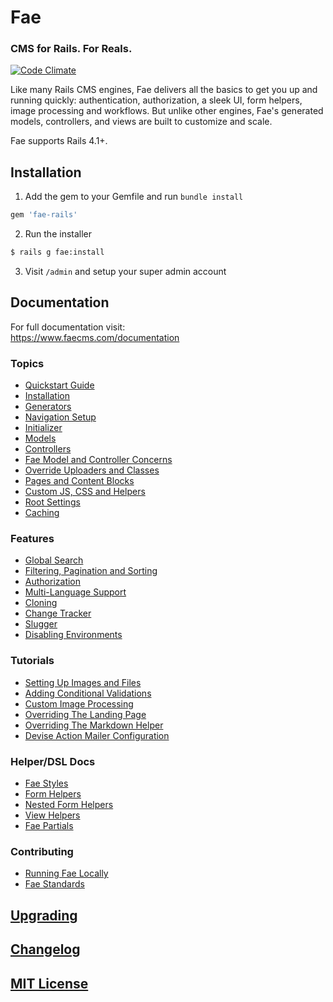 # Fae

### CMS for Rails. For Reals.

[![Code Climate](https://codeclimate.com/github/wearefine/fae/badges/gpa.svg)](https://codeclimate.com/github/wearefine/fae)

Like many Rails CMS engines, Fae delivers all the basics to get you up and running quickly: authentication, authorization, a sleek UI, form helpers, image processing and workflows. But unlike other engines, Fae's generated models, controllers, and views are built to customize and scale.

Fae supports Rails 4.1+.

## Installation

1) Add the gem to your Gemfile and run `bundle install`

```ruby
gem 'fae-rails'
```

2) Run the installer

```bash
$ rails g fae:install
```

3) Visit `/admin` and setup your super admin account

## Documentation

For full documentation visit:  
https://www.faecms.com/documentation

### Topics

* [Quickstart Guide](docs/quickstart-guide.md)
* [Installation](docs/installation/index.md)
* [Generators](docs/topics/generators.md)
* [Navigation Setup](docs/topics/navigation_setup.md)
* [Initializer](docs/topics/initializer.md)
* [Models](docs/topics/models.md)
* [Controllers](docs/topics/controllers_and_concerns.md)
* [Fae Model and Controller Concerns](docs/topics/concerns.md)
* [Override Uploaders and Classes](docs/topics/override_uploaders_and_classes.md)
* [Pages and Content Blocks](docs/topics/pages.md)
* [Custom JS, CSS and Helpers](docs/topics/custom_js_css.md)
* [Root Settings](docs/topics/root_settings.md)
* [Caching](docs/topics/caching.md)


### Features

* [Global Search](docs/features/search.md)
* [Filtering, Pagination and Sorting](docs/features/filtering.md)
* [Authorization](docs/features/authorization.md)
* [Multi-Language Support](docs/features/multi_language.md)
* [Cloning](docs/features/cloning.md)
* [Change Tracker](docs/features/change_tracker.md)
* [Slugger](docs/features/slugger.md)
* [Disabling Environments](docs/features/disable_envs.md)


### Tutorials

* [Setting Up Images and Files](docs/tutorials/image_and_files.md)
* [Adding Conditional Validations](docs/tutorials/conditional_validations.md)
* [Custom Image Processing](docs/tutorials/custom_images.md)
* [Overriding The Landing Page](docs/tutorials/landing_page.md)
* [Overriding The Markdown Helper](docs/tutorials/markdown_helper.md)
* [Devise Action Mailer Configuration](docs/tutorials/actionmailer.md)


### Helper/DSL Docs

* [Fae Styles](docs/helpers/styles.md)
* [Form Helpers](docs/helpers/form_helpers.md)
* [Nested Form Helpers](docs/helpers/nested_form_helpers.md)
* [View Helpers](docs/helpers/view_helpers.md)
* [Fae Partials](docs/helpers/partials.md)

### Contributing

* [Running Fae Locally](docs/contributing/local_setup.md)
* [Fae Standards](docs/contributing/standards.md)

## [Upgrading](docs/upgrading/index.md)

## [Changelog](CHANGELOG.md)

## [MIT License](LICENSE)

